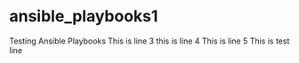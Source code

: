 # ansible_playbooks1
Testing Ansible Playbooks
This is line 3
this is line 4
This is line 5
This is test line